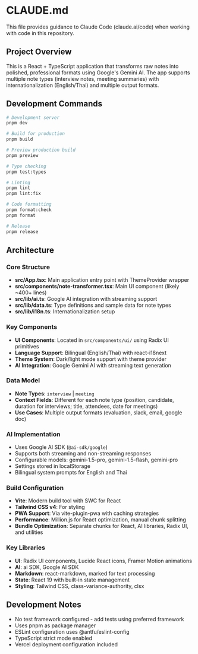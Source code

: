 # CLAUDE.md

This file provides guidance to Claude Code (claude.ai/code) when working with code in this repository.

## Project Overview

This is a React + TypeScript application that transforms raw notes into polished, professional formats using Google's Gemini AI. The app supports multiple note types (interview notes, meeting summaries) with internationalization (English/Thai) and multiple output formats.

## Development Commands

```bash
# Development server
pnpm dev

# Build for production
pnpm build

# Preview production build
pnpm preview

# Type checking
pnpm test:types

# Linting
pnpm lint
pnpm lint:fix

# Code formatting
pnpm format:check
pnpm format

# Release
pnpm release
```

## Architecture

### Core Structure
- **src/App.tsx**: Main application entry point with ThemeProvider wrapper
- **src/components/note-transformer.tsx**: Main UI component (likely ~400+ lines)
- **src/lib/ai.ts**: Google AI integration with streaming support
- **src/lib/data.ts**: Type definitions and sample data for note types
- **src/lib/i18n.ts**: Internationalization setup

### Key Components
- **UI Components**: Located in `src/components/ui/` using Radix UI primitives
- **Language Support**: Bilingual (English/Thai) with react-i18next
- **Theme System**: Dark/light mode support with theme provider
- **AI Integration**: Google Gemini AI with streaming text generation

### Data Model
- **Note Types**: `interview` | `meeting`
- **Context Fields**: Different for each note type (position, candidate, duration for interviews; title, attendees, date for meetings)
- **Use Cases**: Multiple output formats (evaluation, slack, email, google doc)

### AI Implementation
- Uses Google AI SDK (`@ai-sdk/google`)
- Supports both streaming and non-streaming responses
- Configurable models: gemini-1.5-pro, gemini-1.5-flash, gemini-pro
- Settings stored in localStorage
- Bilingual system prompts for English and Thai

### Build Configuration
- **Vite**: Modern build tool with SWC for React
- **Tailwind CSS v4**: For styling
- **PWA Support**: Via vite-plugin-pwa with caching strategies
- **Performance**: Million.js for React optimization, manual chunk splitting
- **Bundle Optimization**: Separate chunks for React, AI libraries, Radix UI, and utilities

### Key Libraries
- **UI**: Radix UI components, Lucide React icons, Framer Motion animations
- **AI**: ai SDK, Google AI SDK
- **Markdown**: react-markdown, marked for text processing
- **State**: React 19 with built-in state management
- **Styling**: Tailwind CSS, class-variance-authority, clsx

## Development Notes

- No test framework configured - add tests using preferred framework
- Uses pnpm as package manager
- ESLint configuration uses @antfu/eslint-config
- TypeScript strict mode enabled
- Vercel deployment configuration included